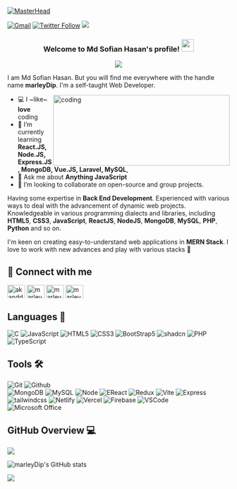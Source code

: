 [![MasterHead](https://i.pinimg.com/originals/0f/25/e4/0f25e4668c1c7740b5ed41835339d67f.gif)](https://marleyDip.io)

[![Gmail](https://img.shields.io/badge/%20-Send%20Mail-black?color=14171A&labelColor=ef5350&logo=gmail&logoColor=ffffff)](mailto:dip.akand9899@gmail.com)
[![Twitter Follow](https://img.shields.io/twitter/follow/100?label=Followers&style=social)](https://twitter.com/akanddip94145)
<img src="https://komarev.com/ghpvc/?username=marleyDip">
<!-- [![HitCount](http://hits.dwyl.com/marleyDip/marleyDip.svg)](http://hits.dwyl.com/marleyDip/marleyDip) -->
<!-- ![visitors](https://visitor-badge.laobi.icu/badge?page_id=marleyDip.marleyDip) -->
<!--### Hi there 👋-->
<h3 align="center">
  Welcome to Md Sofian Hasan's profile!
  <img src="https://media.giphy.com/media/hvRJCLFzcasrR4ia7z/giphy.gif" width="28">
</h3>

<p align="center">
  <img src="https://readme-typing-svg.herokuapp.com?center=true&width=650&lines=A+Passionate+Full+Stack+Web+Developer+from+Bangaladesh;Self+taught+MERN+Developer;1%2B+years+of+coding+experience;Always+learning+new+things">
</p>

I am Md Sofian Hasan. But you will find me everywhere with the handle name **marleyDip**. I'm a self-taught Web Developer.

<img align="right" alt="coding" width="400" height="160" src="https://www.wingstechsolutions.com/wp-content/uploads/2022/03/full-stack-development.gif" >

- 💻 I ~like~ **love** coding
- 🌱 I’m currently learning **React.JS, Node.JS, Express.JS, MongoDB, Vue.JS, Laravel, MySQL**, 
- 💬 Ask me about **Anything JavaScript**
- 👯 I’m looking to collaborate on open-source and group projects.

</p>
<!-- Specializing in **Front End Development**. Experienced with different approaches to the development of dynamic web projects. Well-versed in numerous programming languages & libraries including **HTML5**, **CSS3**, **JavaScript**, **ReactJS**, **NodeJS**, **MongoDB**, **MySQL**, **PHP**, **Python**, **FORTRAN**, **MATLAB** etc. -->

<!-- I'm interested in developing user-friendly web apps in **MERN Stack**. I love to work with new technologies and play with different stacks 🤖 -->

Having some expertise in **Back End Development**. Experienced with various ways to deal with the advancement of dynamic web projects. Knowledgeable in various programming dialects and libraries, including **HTML5**, **CSS3**, **JavaScript**, **ReactJS**, **NodeJS**, **MongoDB**, **MySQL**, **PHP**, **Python** and so on. 


I'm keen on creating easy-to-understand web applications in **MERN Stack**. I love to work with new advances and play with various stacks 🤖  

## 🔗 Connect with me
<p align="left">
<a href="https://twitter.com/akanddip94145" target="blank"><img align="center" src="https://raw.githubusercontent.com/rahuldkjain/github-profile-readme-generator/master/src/images/icons/Social/twitter.svg" alt="akanddip94145" height="30" width="40" /></a>
<a href="https://linkedin.com/in/marleydip" target="blank"><img align="center" src="https://raw.githubusercontent.com/rahuldkjain/github-profile-readme-generator/master/src/images/icons/Social/linked-in-alt.svg" alt="marleydip" height="30" width="40" /></a>
<a href="https://fb.com/marleydip1" target="blank"><img align="center" src="https://raw.githubusercontent.com/rahuldkjain/github-profile-readme-generator/master/src/images/icons/Social/facebook.svg" alt="marleydip1" height="30" width="40" /></a>
<a href="https://instagram.com/marley_dwip" target="blank"><img align="center" src="https://raw.githubusercontent.com/rahuldkjain/github-profile-readme-generator/master/src/images/icons/Social/instagram.svg" alt="marley_dwip" height="30" width="40" /></a>


## Languages 📙
![C](https://img.shields.io/badge/-C-000000?style=flat&logo=c%2B%2B)
![JavaScript](https://img.shields.io/badge/-JavaScript-000000?style=flat&logo=javascript)
![HTML5](https://img.shields.io/badge/-HTML5-000000?style=flat&logo=html5)
![CSS3](https://img.shields.io/badge/-CSS-000000?style=flat&logo=css3)
![BootStrap5](https://img.shields.io/badge/-BootStrap-000000?style=flat&logo=bootstrap)
![shadcn](https://img.shields.io/badge/-shadcn-000000?style=flat&logo=shadcn/ui)
![PHP](https://img.shields.io/badge/-PHP-000000?style=flat&logo=php)
![TypeScript](https://img.shields.io/badge/-TypeScript-000000?style=flat&logo=typescript)

## Tools 🛠️
![Git](https://img.shields.io/badge/-Git-000000?style=flat&logo=git)
![Github](https://img.shields.io/badge/-Github-000000?style=flat&logo=github) <br />
![MongoDB](https://img.shields.io/badge/-MongoDB-000000?style=flat&logo=mongodb)
![MySQL](https://img.shields.io/badge/-MySQL-000000?style=flat&logo=mysql)
![Node](https://img.shields.io/badge/-Node-000000?style=flat&logo=node.js)
![EReact](https://img.shields.io/badge/-React-000000?style=flat&logo=react)
![Redux](https://img.shields.io/badge/-Redux-000000?style=flat&logo=redux) 
![Vite](https://img.shields.io/badge/-Vite-000000?style=flat&logo=vite) 
![Express](https://img.shields.io/badge/-Express-000000?style=flat&logo=Express) <br />
![tailwindcss](https://img.shields.io/badge/-Tailwindcss-000000?style=flat&logo=tailwindcss)
![Netlify](https://img.shields.io/badge/-Netlify-000000?style=flat&logo=netlify)
![Vercel](https://img.shields.io/badge/-Vercel-000000?style=flat&logo=Vercel)
![Firebase](https://img.shields.io/badge/-Firebase-000000?style=flat&logo=firebase) 
![VSCode](https://img.shields.io/badge/-VSCode-000000?style=flat&logo=VSCode)<br />
![Microsoft Office ](https://img.shields.io/badge/-Microsoft%20Office-000000?style=flat&logo=microsoft%20office)
  
## GitHub Overview 💻

<p align="left">
  <a href="https://github.com/marleyDip">
    <img align="center" src="https://github-readme-stats.vercel.app/api/top-langs/?username=marleyDip&layout=compact&theme=radical" />
  </a>
</p>

<p align="left">
  <img src="https://github-readme-stats.vercel.app/api?username=marleyDip&theme=synthwave&show_icons=true" alt="marleyDip's GitHub stats" />
</p>

<p align="left">
  <a href="https://github.com/marleyDip">
   <img src="https://streak-stats.demolab.com?user=marleyDip&theme=dark&date_format=M%20j%5B%2C%20Y%5D" />

  </a>
</p>
